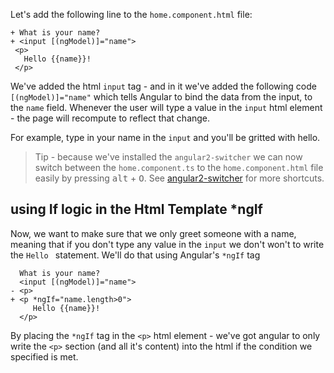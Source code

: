 Let's add the following line to the `home.component.html` file:
```csdiff
+ What is your name? 
+ <input [(ngModel)]="name">
 <p>
   Hello {{name}}!
 </p>
```
We've added the html `input` tag - and in it we've added the following code `[(ngModel)]="name"` which tells Angular to bind the data from the input, to the `name` field.
Whenever the user will type a value in the `input` html element - the page will recompute to reflect that change.

For example, type in your name in the `input` and you'll be gritted with hello.

> Tip - because we've installed the `angular2-switcher` we can now switch between the `home.component.ts` to the `home.component.html` file easily by pressing <kbd>alt</kbd> + <kbd>O</kbd>. See [angular2-switcher](https://marketplace.visualstudio.com/items?itemName=infinity1207.angular2-switcher) for more shortcuts.

## using If logic in the Html Template *ngIf
Now, we want to make sure that we only greet someone with a name, meaning that if you don't type any value in the `input` we don't won't to write the `Hello ` statement.
We'll do that using Angular's `*ngIf` tag

```csdiff
  What is your name? 
  <input [(ngModel)]="name">
- <p> 
+ <p *ngIf="name.length>0">
     Hello {{name}}!
  </p>
```

By placing the `*ngIf` tag in the `<p>` html element - we've got angular to only write the `<p>` section (and all it's content) into the html if the condition we specified is met.

